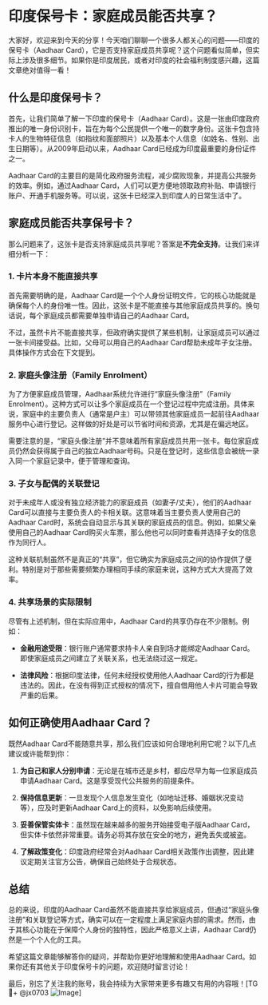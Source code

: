 # 印度保号卡：家庭成员能否共享？

大家好，欢迎来到今天的分享！今天咱们聊聊一个很多人都关心的问题——印度的保号卡（Aadhaar Card），它是否支持家庭成员共享呢？这个问题看似简单，但实际上涉及很多细节。如果你是印度居民，或者对印度的社会福利制度感兴趣，这篇文章绝对值得一看！

## 什么是印度保号卡？

首先，让我们简单了解一下印度的保号卡（Aadhaar Card）。这是一张由印度政府推出的唯一身份识别卡，旨在为每个公民提供一个唯一的数字身份。这张卡包含持卡人的生物特征信息（如指纹和面部照片）以及基本个人信息（如姓名、性别、出生日期等）。从2009年启动以来，Aadhaar Card已经成为印度最重要的身份证件之一。

Aadhaar Card的主要目的是简化政府服务流程，减少腐败现象，并提高公共服务的效率。例如，通过Aadhaar Card，人们可以更方便地领取政府补贴、申请银行账户、开通手机服务等。可以说，这张卡已经深入到印度人的日常生活中了。

## 家庭成员能否共享保号卡？

那么问题来了，这张卡是否支持家庭成员共享呢？答案是**不完全支持**。让我们来详细分析一下：

### 1. 卡片本身不能直接共享

首先需要明确的是，Aadhaar Card是一个个人身份证明文件，它的核心功能就是确保每个人的身份唯一性。因此，这张卡是不能直接与其他家庭成员共享的。换句话说，每个家庭成员都需要单独申请自己的Aadhaar Card。

不过，虽然卡片不能直接共享，但政府确实提供了某些机制，让家庭成员可以通过一张卡间接受益。比如，父母可以用自己的Aadhaar Card帮助未成年子女注册。具体操作方式会在下文提到。

### 2. 家庭头像注册（Family Enrolment）

为了方便家庭成员管理，Aadhaar系统允许进行“家庭头像注册”（Family Enrolment）。这种方式可以让多个家庭成员在一个登记过程中完成注册。具体来说，家庭中的主要负责人（通常是户主）可以带领其他家庭成员一起前往Aadhaar服务中心进行登记。这样做的好处是可以节省时间和资源，尤其是在偏远地区。

需要注意的是，“家庭头像注册”并不意味着所有家庭成员共用一张卡。每位家庭成员仍然会获得属于自己的独立Aadhaar号码。只是在登记时，这些信息会被统一录入同一个家庭记录中，便于管理和查询。

### 3. 子女与配偶的关联登记

对于未成年人或没有独立经济能力的家庭成员（如妻子/丈夫），他们的Aadhaar Card可以直接与主要负责人的卡相关联。这意味着当主要负责人使用自己的Aadhaar Card时，系统会自动显示与其关联的家庭成员的信息。例如，如果父亲使用自己的Aadhaar Card购买火车票，那么他也可以同时查看并选择子女的信息作为同行人。

这种关联机制虽然不是真正的“共享”，但它确实为家庭成员之间的协作提供了便利。特别是对于那些需要频繁办理相同手续的家庭来说，这种方式大大提高了效率。

### 4. 共享场景的实际限制

尽管有上述机制，但在实际应用中，Aadhaar Card的共享仍存在不少限制。例如：

- **金融用途受限**：银行账户通常要求持卡人亲自到场才能绑定Aadhaar Card。即使家庭成员之间建立了关联关系，也无法绕过这一规定。
  
- **法律风险**：根据印度法律，任何未经授权使用他人Aadhaar Card的行为都是违法的。因此，在没有得到正式授权的情况下，擅自借用他人卡片可能会导致严重的后果。

## 如何正确使用Aadhaar Card？

既然Aadhaar Card不能随意共享，那么我们应该如何合理地利用它呢？以下几点建议或许能帮到你：

1. **为自己和家人分别申请**：无论是在城市还是乡村，都应尽早为每一位家庭成员申请Aadhaar Card。这是享受现代公共服务的前提条件。

2. **保持信息更新**：一旦发现个人信息发生变化（如地址迁移、婚姻状况变动等），应及时更新Aadhaar Card上的资料，以免影响后续使用。

3. **妥善保管实体卡**：虽然现在越来越多的服务开始接受电子版Aadhaar Card，但实体卡依然非常重要。请务必将其存放在安全的地方，避免丢失或被盗。

4. **了解政策变化**：印度政府经常会对Aadhaar Card相关政策作出调整，因此建议定期关注官方公告，确保自己始终处于合规状态。

## 总结

总的来说，印度的Aadhaar Card虽然不能直接共享给家庭成员，但通过“家庭头像注册”和关联登记等方式，确实可以在一定程度上满足家庭内部的需求。然而，由于其核心功能在于保障个人身份的独特性，因此严格意义上讲，Aadhaar Card仍然是一个个人化的工具。

希望这篇文章能够解答你的疑问，并帮助你更好地理解和使用Aadhaar Card。如果你还有其他关于印度保号卡的问题，欢迎随时留言讨论！

最后，别忘了关注我的账号，我会持续为大家带来更多有趣又有用的内容哦！[TG💪+ @jx0703 ![Image](https://github.com/user-attachments/assets/dbca1d08-cadb-493c-b0ec-ad6f7a83f270)]